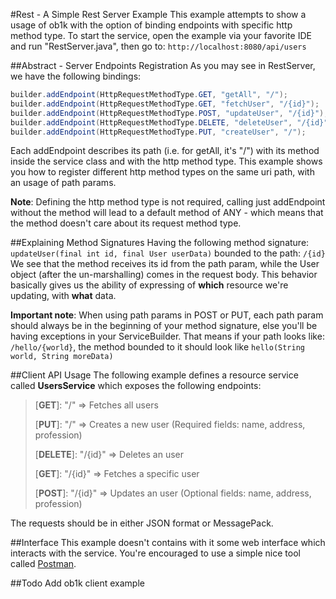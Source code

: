#Rest - A Simple Rest Server Example
This example attempts to show a usage of ob1k with the option of binding endpoints with specific http method type.
To start the service, open the example via your favorite IDE and run "RestServer.java", then go to: `http://localhost:8080/api/users`

##Abstract - Server Endpoints Registration
As you may see in RestServer, we have the following bindings:

```java
builder.addEndpoint(HttpRequestMethodType.GET, "getAll", "/");
builder.addEndpoint(HttpRequestMethodType.GET, "fetchUser", "/{id}");
builder.addEndpoint(HttpRequestMethodType.POST, "updateUser", "/{id}");
builder.addEndpoint(HttpRequestMethodType.DELETE, "deleteUser", "/{id}");
builder.addEndpoint(HttpRequestMethodType.PUT, "createUser", "/");
```

Each addEndpoint describes its path (i.e. for getAll, it's "/") with its method inside the service class
and with the http method type. This example shows you how to register different http method types on the same uri
path, with an usage of path params.

**Note**: Defining the http method type is not required, calling just addEndpoint without the method will lead
to a default method of ANY - which means that the method doesn't care about its request method type.

##Explaining Method Signatures
Having the following method signature: `updateUser(final int id, final User userData)` bounded to the path: `/{id}`
We see that the method receives its id from the path param, while the User object (after the un-marshalling) comes in the request body.
This behavior basically gives us the ability of expressing of **which** resource we're updating, with **what** data.

**Important note**: When using path params in POST or PUT, each path param should always be in the beginning of your method signature, else you'll be having
exceptions in your ServiceBuilder. That means if your path looks like: `/hello/{world}`, the method bounded to it should look like `hello(String world, String moreData)`


##Client API Usage
The following example defines a resource service called **UsersService**
which exposes the following endpoints:

> [**GET**]: "/" => Fetches all users
> 
> [**PUT**]: "/" => Creates a new user (Required fields: name, address,
> profession)
> 
> [**DELETE**]: "/{id}" => Deletes an user
> 
> [**GET**]: "/{id}" => Fetches a specific user
> 
> [**POST**]: "/{id}" => Updates an user (Optional fields: name, address,
> profession)

The requests should be in either JSON format or MessagePack.

##Interface
This example doesn't contains with it some web interface which interacts with the service.
You're encouraged to use a simple nice tool called [Postman](http://www.getpostman.com/).

##Todo
Add ob1k client example
